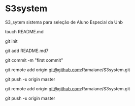 S3system
========

S3_sytem sistema para seleção de Aluno Especial da Unb




touch README.md 

git init

git add README.md7

git commit -m "first commit"

git remote add origin git@github.com:Ramaiane/S3system.git

git push -u origin master


git remote add origin git@github.com:Ramaiane/S3system.git

git push -u origin master
